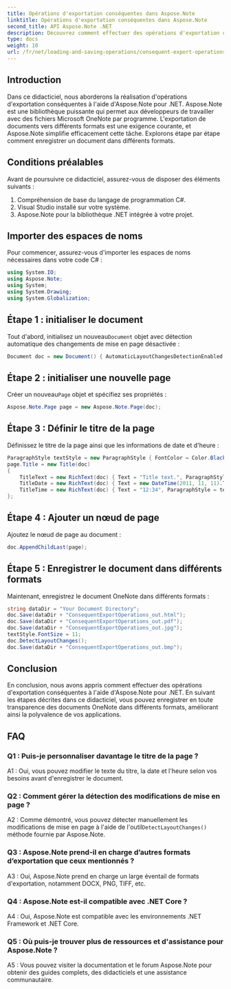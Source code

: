 ```yaml
---
title: Opérations d'exportation conséquentes dans Aspose.Note
linktitle: Opérations d'exportation conséquentes dans Aspose.Note
second_title: API Aspose.Note .NET
description: Découvrez comment effectuer des opérations d'exportation conséquentes dans Aspose.Note pour .NET pour enregistrer efficacement des documents OneNote dans différents formats.
type: docs
weight: 10
url: /fr/net/loading-and-saving-operations/consequent-export-operations/
---
```

## Introduction

Dans ce didacticiel, nous aborderons la réalisation d'opérations d'exportation conséquentes à l'aide d'Aspose.Note pour .NET. Aspose.Note est une bibliothèque puissante qui permet aux développeurs de travailler avec des fichiers Microsoft OneNote par programme. L'exportation de documents vers différents formats est une exigence courante, et Aspose.Note simplifie efficacement cette tâche. Explorons étape par étape comment enregistrer un document dans différents formats.

## Conditions préalables

Avant de poursuivre ce didacticiel, assurez-vous de disposer des éléments suivants :

1. Compréhension de base du langage de programmation C#.
2. Visual Studio installé sur votre système.
3. Aspose.Note pour la bibliothèque .NET intégrée à votre projet.

## Importer des espaces de noms

Pour commencer, assurez-vous d'importer les espaces de noms nécessaires dans votre code C# :

```csharp
using System.IO;
using Aspose.Note;
using System;
using System.Drawing;
using System.Globalization;
```

## Étape 1 : initialiser le document

 Tout d'abord, initialisez un nouveau`Document` objet avec détection automatique des changements de mise en page désactivée :

```csharp
Document doc = new Document() { AutomaticLayoutChangesDetectionEnabled = false };
```

## Étape 2 : initialiser une nouvelle page

 Créer un nouveau`Page` objet et spécifiez ses propriétés :

```csharp
Aspose.Note.Page page = new Aspose.Note.Page(doc);
```

## Étape 3 : Définir le titre de la page

Définissez le titre de la page ainsi que les informations de date et d'heure :

```csharp
ParagraphStyle textStyle = new ParagraphStyle { FontColor = Color.Black, FontName = "Arial", FontSize = 10 };
page.Title = new Title(doc)
{
    TitleText = new RichText(doc) { Text = "Title text.", ParagraphStyle = textStyle },
    TitleDate = new RichText(doc) { Text = new DateTime(2011, 11, 11).ToString("D", CultureInfo.InvariantCulture), ParagraphStyle = textStyle },
    TitleTime = new RichText(doc) { Text = "12:34", ParagraphStyle = textStyle }
};
```

## Étape 4 : Ajouter un nœud de page

Ajoutez le nœud de page au document :

```csharp
doc.AppendChildLast(page);
```

## Étape 5 : Enregistrer le document dans différents formats

Maintenant, enregistrez le document OneNote dans différents formats :

```csharp
string dataDir = "Your Document Directory";
doc.Save(dataDir + "ConsequentExportOperations_out.html");            
doc.Save(dataDir + "ConsequentExportOperations_out.pdf");            
doc.Save(dataDir + "ConsequentExportOperations_out.jpg");            
textStyle.FontSize = 11;           
doc.DetectLayoutChanges();            
doc.Save(dataDir + "ConsequentExportOperations_out.bmp");
```

## Conclusion

En conclusion, nous avons appris comment effectuer des opérations d'exportation conséquentes à l'aide d'Aspose.Note pour .NET. En suivant les étapes décrites dans ce didacticiel, vous pouvez enregistrer en toute transparence des documents OneNote dans différents formats, améliorant ainsi la polyvalence de vos applications.

## FAQ

### Q1 : Puis-je personnaliser davantage le titre de la page ?

A1 : Oui, vous pouvez modifier le texte du titre, la date et l'heure selon vos besoins avant d'enregistrer le document.

### Q2 : Comment gérer la détection des modifications de mise en page ?

 A2 : Comme démontré, vous pouvez détecter manuellement les modifications de mise en page à l'aide de l'outil`DetectLayoutChanges()` méthode fournie par Aspose.Note.

### Q3 : Aspose.Note prend-il en charge d’autres formats d’exportation que ceux mentionnés ?

A3 : Oui, Aspose.Note prend en charge un large éventail de formats d'exportation, notamment DOCX, PNG, TIFF, etc.

### Q4 : Aspose.Note est-il compatible avec .NET Core ?

A4 : Oui, Aspose.Note est compatible avec les environnements .NET Framework et .NET Core.

### Q5 : Où puis-je trouver plus de ressources et d'assistance pour Aspose.Note ?

A5 : Vous pouvez visiter la documentation et le forum Aspose.Note pour obtenir des guides complets, des didacticiels et une assistance communautaire.